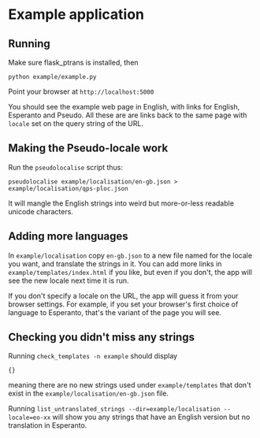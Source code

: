 # Example application

## Running

Make sure flask_ptrans is installed, then

    python example/example.py
    
Point your browser at `http://localhost:5000`

You should see the example web page in English, with links for English, Esperanto and Pseudo.
All these are are links back to the same page with `locale` set on the query string of the URL.

## Making the Pseudo-locale work

Run the `pseudolocalise` script thus:

    pseudolocalise example/localisation/en-gb.json > example/localisation/qps-ploc.json
    
It will mangle the English strings into weird but more-or-less readable unicode characters.

## Adding more languages

In `example/localisation` copy `en-gb.json` to a new file named for the locale you want, and translate the
strings in it.  You can add more links in `example/templates/index.html` if you like, but even if you don't,
the app will see the new locale next time it is run.

If you don't specify a locale on the URL, the app will guess it from your browser settings. For example,
if you set your browser's first choice of language to Esperanto, that's the variant of the page you will see.

## Checking you didn't miss any strings

Running `check_templates -n example` should display

    {}
    
meaning there are no new strings used under `example/templates` that don't exist in the 
`example/localisation/en-gb.json` file.

Running `list_untranslated_strings --dir=example/localisation --locale=eo-xx` will show you any
strings that have an English version but no translation in Esperanto.
